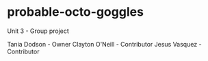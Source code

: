 # probable-octo-goggles
Unit 3 - Group project

Tania Dodson - Owner
Clayton O'Neill - Contributor
Jesus Vasquez - Contributor
